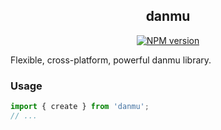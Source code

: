 <div align="center">
<h2>danmu</h2>

[![NPM version](https://img.shields.io/npm/v/danmu.svg?color=a1b858&label=)](https://www.npmjs.com/package/danmu)

</div>

Flexible, cross-platform, powerful danmu library.


### Usage

```js
import { create } from 'danmu';
// ...
```
